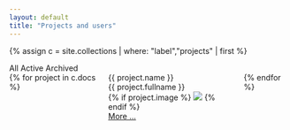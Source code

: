 ```yaml
---
layout: default
title: "Projects and users"
---
```

{% assign c = site.collections | where: "label","projects" | first %}
<div class="filter">
  <input type="radio" id="tag-0" class="filter-tag" name="filter-radio" hidden checked>
  <input type="radio" id="tag-1" class="filter-tag" name="filter-radio" hidden>
  <input type="radio" id="tag-2" class="filter-tag" name="filter-radio" hidden>
  <div class="filter-nav">
    <label class="chip" for="tag-0">All</label>
    <label class="chip" for="tag-1">Active</label>
    <label class="chip" for="tag-2">Archived</label>
  </div>
  <div class="filter-body columns">
  {% for project in c.docs %}
  <div class="column filter-item col-4 col-xs-12" data-tag="{% if project.archive == true %}tag-2{% else %}tag-1{% endif %}">
      <div class="card">
          <div class="card-header">
              <div class="card-title h5">
                  {{ project.name }}
              </div>
              <div class="card-subtitle text-gray">
                  {{ project.fullname }}
              </div>
          </div>
          <div class="card-image">
              {% if project.image %}
              <img src="{{ site.baseurl }}/images/{{ project.image }}" class="img-responsive"/>
              {% endif %}
          </div>
          <div class="card-body">
              <a href="{{ project.url }}.html">More ...</a>
          </div>
      </div>
  </div>
  {% endfor %}
  </div>
</div>

